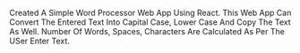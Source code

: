 Created A Simple Word Processor Web App Using React.
This Web App Can Convert The Entered Text Into Capital Case, Lower Case And Copy The Text As Well.
Number Of Words, Spaces, Characters Are Calculated As Per The USer Enter Text.
